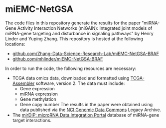 
# miEMC-NetGSA

The code files in this repository generate the results for the paper
"miRNA-Gene Activity Interaction Networks (miGAIN): Integrated joint
models of miRNA-gene targeting and disturbance in signaling pathways"
by Henry Linder and Yuping Zhang. This repository is hosted at the
following locations:

* [github.com/Zhang-Data-Science-Research-Lab/miEMC-NetGSA-BRAF](https://github.com/Zhang-Data-Science-Research-Lab/miEMC-NetGSA-BRAF)
* [github.com/mhlinder/miEMC-NetGSA-BRAF](https://github.com/mhlinder/miEMC-NetGSA-BRAF)

In order to run the code, the following resources are necessary:

* TCGA data omics data, downloaded and formatted using
  [TCGA-Assembler](http://www.compgenome.org/TCGA-Assembler/)
  software, version 2. The data must include:
  * Gene expression
  * miRNA expression
  * Gene methylation
  * Gene copy number The results in the paper were obtained using data
  published via the [NCI Genomic Data
  Commons](https://portal.gdc.cancer.gov/) Legacy Archive.
* The [mirDIP: microRNA Data Integration
  Portal](http://ophid.utoronto.ca/mirDIP/) database of miRNA-gene
  target interactions.
